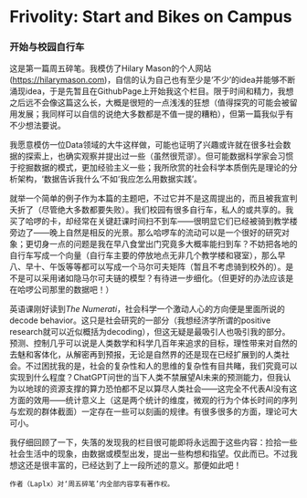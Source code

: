 # Frivolity: Start and Bikes on Campus

### 开始与校园自行车

这是第一篇周五碎笔。我模仿了Hilary Mason的个人网站 (https://hilarymason.com)，自信的认为自己也有至少是‘不少’的idea并能够不断涌现idea，于是先暂且在GithubPage上开始我这个栏目。限于时间和精力，我想之后远不会像这篇这么长，大概是很短的一点浅浅的狂想（值得探究的可能会被留用发展；我同样可以自信的说绝大多数都是不值一提的糟粕），但第一篇我似乎有不少想法要说。

我愿意模仿一位Data领域的大牛这样做，可能也证明了兴趣或许就在很多社会数据的探索上，也确实观察并提出过一些（虽然很荒谬）。但可能数据科学家会习惯于挖掘数据的模式，更加经验主义一些；我所欣赏的社会科学本质倒先是理论的分析架构，‘数据告诉我什么’不如‘我应怎么用数据实践’。

就举一个简单的例子作为本篇的主题吧，不过它并不是这周提出的，而且被我宣判夭折了（尽管绝大多数都要失败）。我们校园有很多自行车，私人的或共享的。我买了哈啰的卡，却经常在关键赶课时间扫不到车——很明显它们已经被骑到教学楼旁边了——晚上自然是相反的光景。那么哈啰车的流动可以是一个很好的研究对象；更切身一点的问题是我在早八食堂出门究竟多大概率能扫到车？不妨把各地的自行车写成一个向量（自行车主要的停放地点无非几个教学楼和寝室），那么早八、早十、午饭等等都可以写成一个马尔可夫矩阵（暂且不考虑骑到校外的）。是不是可以采用诸如隐马尔可夫链的模型？有待进一步细化。（但更好的办法应该是在哈啰公司那里的数据吧！）

英语课刚好读到*The Numerati*，社会科学一个激动人心的方向便是里面所说的decode behavior。这只是社会研究的一部分（我想经济学所谓的positive research就可以近似概括为decoding），但这无疑是最吸引人也吸引我的部分。预测、控制几乎可以说是人类数学和科学几百年来追求的目标，理性带来对自然的去魅和客体化，从解密再到预报，无论是自然界的还是现在已经扩展到的人类社会。不过困扰我的是，社会的复杂性和人的思维的复杂性有目共睹，我们究竟可以实现到什么程度？ChatGPT问世的当下人类不禁展望AI未来的预测能力，但我认为以地球的资源支撑的算力恐怕都不足以算尽人类社会——这完全不代表AI没有这方面的效用——统计意义上（这是两个统计的维度，微观的行为个体长时间的序列与宏观的群体截面）一定存在一些可以刻画的规律。有很多很多的方面，理论可大可小。

我仔细回顾了一下，失落的发现我的栏目很可能即将永远囿于这些内容：捡拾一些社会生活中的现象，由数据或模型出发，提出一些构想和指望。仅此而已。不过我想这还是很丰富的，已经达到了上一段所述的意义。那便如此吧！

```{warning}
作者（Laplx）对‘周五碎笔’内全部内容享有著作权。
```
